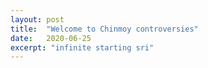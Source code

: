 ```yaml
---
layout: post
title:  "Welcome to Chinmoy controversies"
date:   2020-06-25
excerpt: "infinite starting sri"
---
```

